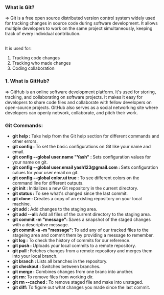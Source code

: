 <h3> What is Git? </h3>
=> Git is a free open source distributed version control system widely used for tracking changes in source code during software development. It allows multiple developers to work on the same project simultaneously, keeping track of every individual contribution. <br><br>

It is used for:
1. Tracking code changes <br>
2. Tracking who made changes <br>
3. Coding collaboration 



<h3> 1. What is GitHub? </h3>
=> GitHub is an online software development platform. It's used for storing, tracking, and collaborating on software projects. It makes it easy for developers to share code files and collaborate with fellow developers on open-source projects. GitHub also serves as a social networking site where developers can openly network, collaborate, and pitch their work.



<h3> Git Commands: </h3>
<ul>

<li><b>git help : </b>Take help from the Git help section for different commands and other errors.</li>
<li><b> git config : </b>To set the basic configurations on Git like your name and email.</li>
<li><b> git config --global user.name "Yash" : </b>Sets configuration values for your name on git.</li>
<li><b> git config --global user.email yash123@gmail.com : </b>Sets configuration calues for your user email on git.</li>
<li><b> git config --global color.ui true : </b>To see different colors on the command line for different outputs.</li>
<li><b>git init : </b>Initializes a new Git repository in the current directory.</li>
<li><b> git status : </b>To see what's changed since the last commit.</li>
<li><b> git clone : </b>Creates a copy of an existing repository on your local machine.</li>
<li><b> git add <file-name>: </b>Add changes to the staging area.</li>
<li><b> git add --all: </b>Add all files of the current directory to the staging area.</li>
<li><b> git commit -m "message": </b>Saves a snapshot of the staged changes with a descriptive message.</li>
<li><b> git commit -a -m "message": </b>To add any of our tracked files to the stageing area and commit them by providing a message to remember.</li>
<li><b> git log : </b>To check the history of commits for our reference.</li>
<li><b> git push : </b>Uploads your local commits to a remote repository.</li>
<li><b> git pull : </b>Fetches changes from a remote repository and merges them into your local branch.</li>
<li><b> git branch : </b>Lists all branches in the repository.</li>
<li><b> git checkout : </b>Switches between branches.</li>
<li><b> git merge : </b>Combines changes from one branc into another.</li>
<li><b> git rm: </b>To remove files from working dir.</li>
<li><b> git rm --cached <file-name>: </b>To remove staged file and make into unstaged.</li>
<li><b> git diff: </b>To figure out what changes you made since the last commit.</li>


</ul>

